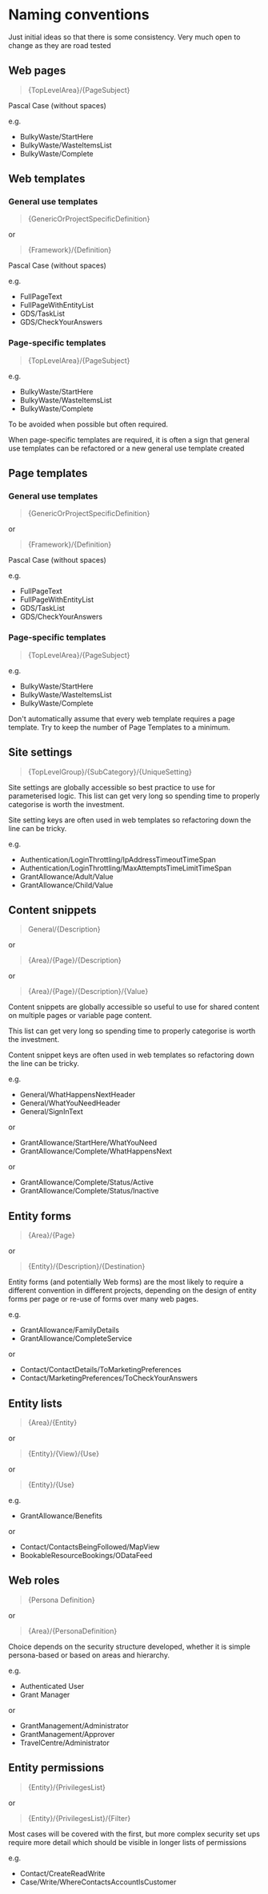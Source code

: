 # Naming conventions

Just initial ideas so that there is some consistency. Very much open to change as they are road tested

## Web pages

> {TopLevelArea}/{PageSubject}

Pascal Case (without spaces)

e.g. 
- BulkyWaste/StartHere
- BulkyWaste/WasteItemsList
- BulkyWaste/Complete

## Web templates

### General use templates

> {GenericOrProjectSpecificDefinition}

or

> {Framework}/{Definition}

Pascal Case (without spaces)

e.g.
- FullPageText
- FullPageWithEntityList
- GDS/TaskList
- GDS/CheckYourAnswers

### Page-specific templates

> {TopLevelArea}/{PageSubject}

e.g.
- BulkyWaste/StartHere
- BulkyWaste/WasteItemsList
- BulkyWaste/Complete

To be avoided when possible but often required.

When page-specific templates are required, it is often a sign that general use templates can be refactored or a new general use template created

## Page templates

### General use templates

> {GenericOrProjectSpecificDefinition}

or

> {Framework}/{Definition}

Pascal Case (without spaces)

e.g.
- FullPageText
- FullPageWithEntityList
- GDS/TaskList
- GDS/CheckYourAnswers

### Page-specific templates

> {TopLevelArea}/{PageSubject}

e.g.
- BulkyWaste/StartHere
- BulkyWaste/WasteItemsList
- BulkyWaste/Complete

Don't automatically assume that every web template requires a page template. Try to keep the number of Page Templates to a minimum.

## Site settings

> {TopLevelGroup}/{SubCategory}/{UniqueSetting}

Site settings are globally accessible so best practice to use for parameterised logic. This list can get very long so spending time to properly categorise is worth the investment.

Site setting keys are often used in web templates so refactoring down the line can be tricky.

e.g. 
- Authentication/LoginThrottling/IpAddressTimeoutTimeSpan
- Authentication/LoginThrottling/MaxAttemptsTimeLimitTimeSpan
- GrantAllowance/Adult/Value
- GrantAllowance/Child/Value

## Content snippets

> General/{Description}

or

> {Area}/{Page}/{Description}

or

> {Area}/{Page}/{Description}/{Value}

Content snippets are globally accessible so useful to use for shared content on multiple pages or variable page content.

This list can get very long so spending time to properly categorise is worth the investment.

Content snippet keys are often used in web templates so refactoring down the line can be tricky.

e.g.
- General/WhatHappensNextHeader
- General/WhatYouNeedHeader
- General/SignInText

or  

- GrantAllowance/StartHere/WhatYouNeed
- GrantAllowance/Complete/WhatHappensNext

or

- GrantAllowance/Complete/Status/Active
- GrantAllowance/Complete/Status/Inactive

## Entity forms

> {Area}/{Page}

or

> {Entity}/{Description}/{Destination}

Entity forms (and potentially Web forms) are the most likely to require a different convention in different projects, depending on the design of entity forms per page or re-use of forms over many web pages. 

e.g. 
- GrantAllowance/FamilyDetails
- GrantAllowance/CompleteService

or

- Contact/ContactDetails/ToMarketingPreferences
- Contact/MarketingPreferences/ToCheckYourAnswers

## Entity lists

> {Area}/{Entity}

or

> {Entity}/{View}/{Use}

or 

> {Entity}/{Use}

e.g.
- GrantAllowance/Benefits

or

- Contact/ContactsBeingFollowed/MapView
- BookableResourceBookings/ODataFeed

## Web roles

> {Persona Definition}

or 

> {Area}/{PersonaDefinition}

Choice depends on the security structure developed, whether it is simple persona-based or based on areas and hierarchy.

e.g. 
- Authenticated User
- Grant Manager

or 

- GrantManagement/Administrator
- GrantManagement/Approver
- TravelCentre/Administrator

## Entity permissions

> {Entity}/{PrivilegesList}

or

> {Entity}/{PrivilegesList}/{Filter}

Most cases will be covered with the first, but more complex security set ups require more detail which should be visible in longer lists of permissions 

e.g. 
- Contact/CreateReadWrite
- Case/Write/WhereContactsAccountIsCustomer


